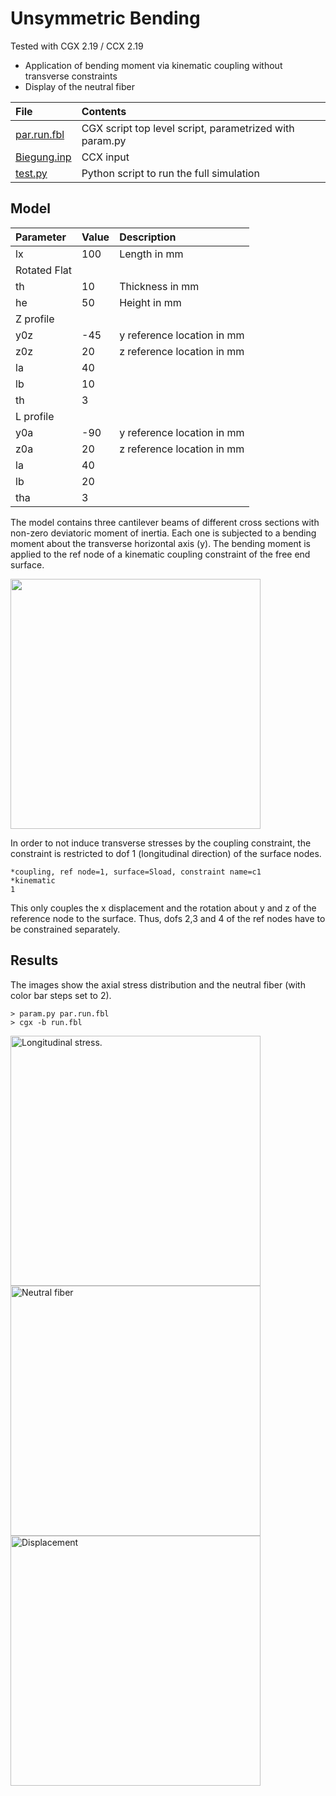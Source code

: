 # Unsymmetric Bending
Tested with CGX 2.19 / CCX 2.19

+ Application of bending moment via kinematic coupling without transverse constraints
+ Display of the neutral fiber

File                           | Contents    
:-------------                | :-------------
[par.run.fbl](par.run.fbl)    | CGX script top level script, parametrized with param.py
[Biegung.inp](Biegung.inp)    | CCX input
[test.py](test.py)            | Python script to run the full simulation

## Model

Parameter    | Value | Description
:--          | :--   |:--
lx           | 100   | Length in mm
Rotated Flat |       |
th           | 10    | Thickness in mm
he           | 50    | Height in mm
Z profile    |       |
y0z          | -45   | y reference location in mm
z0z          | 20    | z reference location in mm
la           | 40    |
lb           | 10    |
th           | 3     |
L profile    |       |
y0a          | -90   | y reference location in mm
z0a          | 20    | z reference location in mm
la           | 40    |
lb           | 20    |
tha          | 3     |


The model contains three cantilever beams of different cross sections with non-zero deviatoric moment of inertia. Each one is subjected to a bending moment about the transverse horizontal axis (y).
The bending moment is applied to the ref node of a kinematic coupling constraint of the free end surface.

<img src="Refs/mesh.png" width="400">

In order to not induce transverse stresses by the coupling constraint, the constraint is restricted to dof 1 (longitudinal direction) of the surface nodes.
```
*coupling, ref node=1, surface=Sload, constraint name=c1
*kinematic
1
```
This only couples the x displacement and the rotation about y and z of the reference node to the surface. Thus, dofs 2,3 and 4 of the ref nodes have to be constrained separately.

## Results

The images show the axial stress distribution and the neutral fiber (with color bar steps set to 2).
```
> param.py par.run.fbl
> cgx -b run.fbl
```
<img src="Refs/sxx.png"  width="400" title="Longitudinal stress."><img src="Refs/neutral.png"  width="400" title="Neutral fiber">
<img src="Refs/disp.png"  width="400" title="Displacement">
